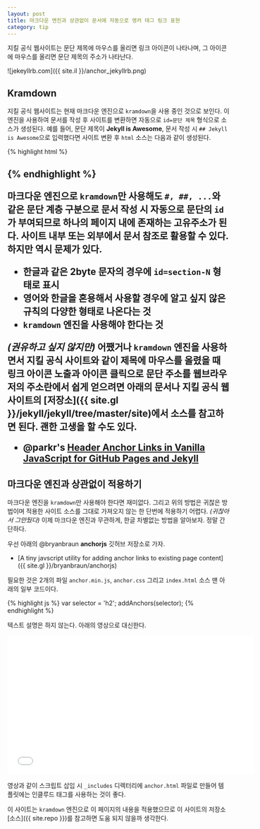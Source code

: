```yaml
---
layout: post
title: 마크다운 엔진과 상관없이 문서에 자동으로 앵커 태그 링크 표현
category: tip
---
```


지킬 공식 웹사이트는 문단 제목에 마우스를 올리면 링크 아이콘이 나타나며, 그 아이콘에 마우스를 올리면 문단 제목의 주소가 나타난다.

![jekeyllrb.com]({{ site.il }}/anchor_jekyllrb.png)

## Kramdown

지킬 공식 웹사이트는 현재 마크다운 엔진으로 `kramdown`을 사용 중인 것으로 보인다. 이 엔진을 사용하여 문서를 작성 후 사이트를 변환하면 자동으로 `id=문단 제목` 형식으로 소스가 생성된다. 예를 들어, 문단 제목이 **Jekyll is Awesome**, 문서 작성 시 `## Jekyll is Awesome`으로 입력했다면 사이트 변환 후 `html` 소스는 다음과 같이 생성된다.

{% highlight html %}
<h2 id="jekyll-is-awesome">
{% endhighlight %}

마크다운 엔진으로 `kramdown`만 사용해도 `#, ##, ...`와 같은 문단 계층 구분으로 문서 작성 시 자동으로 문단의 `id`가 부여되므로 하나의 페이지 내에 존재하는 고유주소가 된다. 사이트 내부 또는 외부에서 문서 참조로 활용할 수 있다. 하지만 역시 문제가 있다.

 - 한글과 같은 2byte 문자의 경우에 `id=section-N` 형태로 표시
 - 영어와 한글을 혼용해서 사용할 경우에 알고 싶지 않은 규칙의 다양한 형태로 나온다는 것
 - `kramdown` 엔진을 사용해야 한다는 것

*(권유하고 싶지 않지만)* 어쨌거나 `kramdown` 엔진을 사용하면서 지킬 공식 사이트와 같이 제목에 마우스를 올렸을 때 링크 아이콘 노출과 아이콘 클릭으로 문단 주소를 웹브라우저의 주소란에서 쉽게 얻으려면 아래의 문서나 지킬 공식 웹사이트의 [저장소]({{ site.gl }}/jekyll/jekyll/tree/master/site)에서 소스를 참고하면 된다. **괜한 고생을 할 수도 있다.**

 - @parkr's [Header Anchor Links in Vanilla JavaScript for GitHub Pages and Jekyll](http://blog.parkermoore.de/2014/08/01/header-anchor-links-in-vanilla-javascript-for-github-pages-and-jekyll/)

## 마크다운 엔진과 상관없이 적용하기

마크다운 엔진을 `kramdown`만 사용해야 한다면 재미없다. 그리고 위의 방법은 귀찮은 방법이며 적용한 사이트 소스를 그대로 가져오지 않는 한 단번에 적용하기 어렵다. *(귀찮아서 그만뒀다)* 이제 마크다운 엔진과 무관하게, 한글 차별없는 방법을 알아보자. 정말 간단하다.

우선 아래의 @bryanbraun **anchorjs** 깃허브 저장소로 가자.

 - [A tiny javscript utility for adding anchor links to existing page content]({{ site.gl }}/bryanbraun/anchorjs)

필요한 것은 2개의 파일 `anchor.min.js`, `anchor.css` 그리고 `index.html` 소스 맨 아래의 일부 코드이다.

{% highlight js %}
    var selector = 'h2';
    addAnchors(selector);
{% endhighlight %}

텍스트 설명은 하지 않는다. 아래의 영상으로 대신한다.

<div class="video">
<iframe width="560" height="315" src="//www.youtube.com/embed/Bo4tkLZAY8U" frameborder="0" allowfullscreen></iframe>
</div>

영상과 같이 스크립트 삽입 시 `_includes` 디렉터리에 `anchor.html` 파일로 만들어 템플릿에는 인클루드 태그를 사용하는 것이 좋다.

이 사이트는 `kramdown` 엔진으로 이 페이지의 내용을 적용했으므로 이 사이트의 저장소 [소스]({{ site.repo }})를 참고하면 도움 되지 않을까 생각한다.
